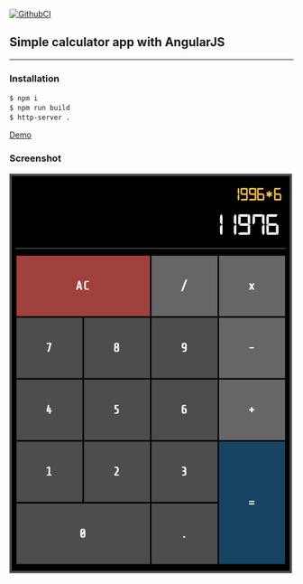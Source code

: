 [![GithubCI](https://github.com/magiskboy/ng-calculator/workflows/ci/badge.svg)](https://github.com/magiskboy/ng-calculator/actions?query=workflow%3ACI)


## Simple calculator app with AngularJS
---

### Installation

```sh
$ npm i
$ npm run build
$ http-server .
```

[Demo](https://magiskboy.github.io/ng-calculator)

### Screenshot

![ng-calculator](./screenshot.png)

